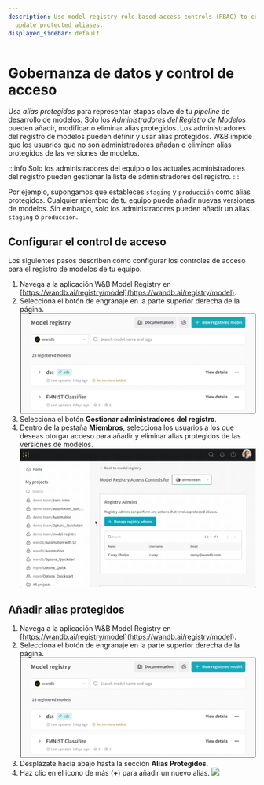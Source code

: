 ```yaml
---
description: Use model registry role based access controls (RBAC) to control who can
  update protected aliases.
displayed_sidebar: default
---
```


# Gobernanza de datos y control de acceso

Usa *alias protegidos* para representar etapas clave de tu *pipeline* de desarrollo de modelos. Solo los *Administradores del Registro de Modelos* pueden añadir, modificar o eliminar alias protegidos. Los administradores del registro de modelos pueden definir y usar alias protegidos. W&B impide que los usuarios que no son administradores añadan o eliminen alias protegidos de las versiones de modelos.

:::info
Solo los administradores del equipo o los actuales administradores del registro pueden gestionar la lista de administradores del registro.
:::

Por ejemplo, supongamos que estableces `staging` y `producción` como alias protegidos. Cualquier miembro de tu equipo puede añadir nuevas versiones de modelos. Sin embargo, solo los administradores pueden añadir un alias `staging` o `producción`.

## Configurar el control de acceso
Los siguientes pasos describen cómo configurar los controles de acceso para el registro de modelos de tu equipo.

1. Navega a la aplicación W&B Model Registry en [https://wandb.ai/registry/model](https://wandb.ai/registry/model).
2. Selecciona el botón de engranaje en la parte superior derecha de la página.
![](/images/models/rbac_gear_button.png)
3. Selecciona el botón **Gestionar administradores del registro**.
4. Dentro de la pestaña **Miembros**, selecciona los usuarios a los que deseas otorgar acceso para añadir y eliminar alias protegidos de las versiones de modelos.
![](/images/models/access_controls_admins.gif)

## Añadir alias protegidos
1. Navega a la aplicación W&B Model Registry en [https://wandb.ai/registry/model](https://wandb.ai/registry/model).
2. Selecciona el botón de engranaje en la parte superior derecha de la página.
![](/images/models/rbac_gear_button.png)
3. Desplázate hacia abajo hasta la sección **Alias Protegidos**.
4. Haz clic en el icono de más (**+**) para añadir un nuevo alias.
![](/images/models/access_controls_add_protected_aliases.gif)
